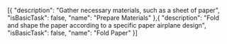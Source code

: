 [{
  "description": "Gather necessary materials, such as a sheet of paper",
  "isBasicTask": false,
  "name": "Prepare Materials"
},{
  "description": "Fold and shape the paper according to a specific paper airplane design",
  "isBasicTask": false,
  "name": "Fold Paper"
}]